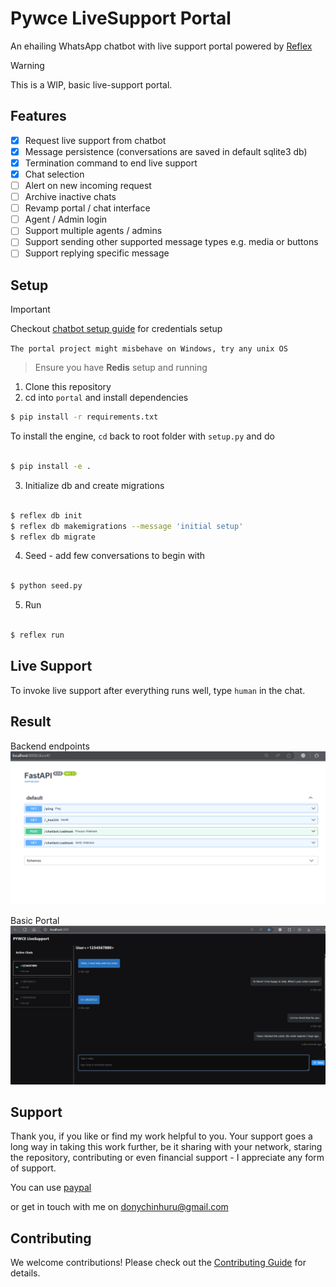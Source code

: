 # Pywce LiveSupport Portal
An ehailing WhatsApp chatbot with live support portal powered by [Reflex](https://reflex.dev)

> [!WARNING]
> This is a WIP, basic live-support portal.

## Features
- [x] Request live support from chatbot 
- [x] Message persistence (conversations are saved in default sqlite3 db)
- [x] Termination command to end live support
- [x] Chat selection
- [ ] Alert on new incoming request
- [ ] Archive inactive chats
- [ ] Revamp portal / chat interface
- [ ] Agent / Admin login
- [ ] Support multiple agents / admins
- [ ] Support sending other supported message types e.g. media or buttons
- [ ] Support replying specific message

## Setup
> [!IMPORTANT]  
> Checkout [chatbot setup guide](https://github.com/DonnC/pywce?tab=readme-ov-file#setup) for credentials setup

`The portal project might misbehave on Windows, try any unix OS`

> Ensure you have **Redis** setup and running

1. Clone this repository
2. cd into `portal` and install dependencies
```bash
$ pip install -r requirements.txt
```
To install the engine, `cd` back to root folder with `setup.py` and do
```bash

$ pip install -e .
```
3. Initialize db and create migrations
```bash

$ reflex db init
$ reflex db makemigrations --message 'initial setup'
$ reflex db migrate
```
4. Seed - add few conversations to begin with
```bash

$ python seed.py
```
5. Run
```bash

$ reflex run
```

## Live Support
To invoke live support after everything runs well, type `human` in the chat.

## Result
Backend endpoints
![image](media/endpoints-1.png)

Basic Portal
![portal](media/portal-5.png)


## Support
Thank you, if you like or find my work helpful to you.
Your support goes a long way in taking this work further, be it sharing with your network, staring the repository, contributing or even financial support - I appreciate any form of support.

You can use [paypal](https://www.paypal.me/donnclab) 

or get in touch with me on [donychinhuru@gmail.com](mailto:donychinhuru@gmail.com)

## Contributing

We welcome contributions! Please check out the [Contributing Guide](https://github.com/DonnC/pywce/blob/master/CONTRIBUTING.md) for details.
